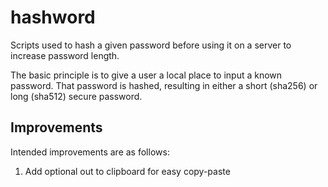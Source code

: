 hashword
========

Scripts used to hash a given password before using it on a server to increase password length.

The basic principle is to give a user a local place to input a known password.  That password is hashed, resulting in either a short (sha256) or long (sha512) secure password.

Improvements
------------

Intended improvements are as follows:

1. Add optional out to clipboard for easy copy-paste
